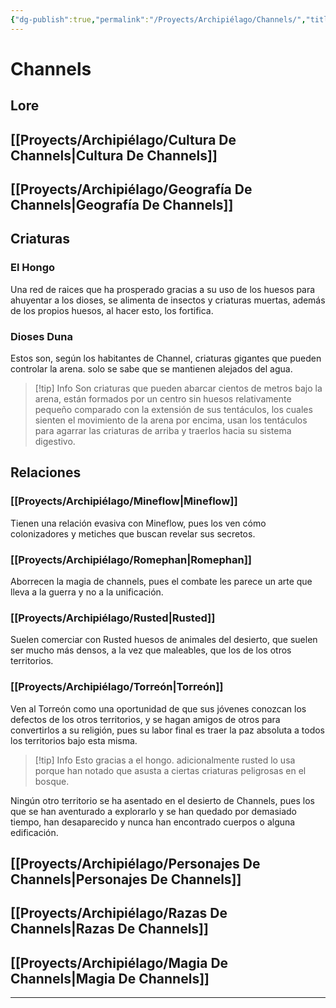 ```yaml
---
{"dg-publish":true,"permalink":"/Proyects/Archipiélago/Channels/","title":"Channels","tags":["Contexto/Drawingattack"],"created":"2023-03-21T13:19:35.909-05:00","updated":"2023-10-24T10:56:52.355-05:00"}
---
```



# Channels

## Lore

## [[Proyects/Archipiélago/Cultura De Channels\|Cultura De Channels]]

## [[Proyects/Archipiélago/Geografía De Channels\|Geografía De Channels]]

## Criaturas

### El Hongo

Una red de raices que ha prosperado gracias a su uso de los huesos para ahuyentar a los dioses, se alimenta de insectos y criaturas muertas, además de los propios huesos, al hacer esto, los fortifica.

### Dioses Duna

Estos son, según los habitantes de Channel, criaturas gigantes que pueden controlar la arena. solo se sabe que se mantienen alejados del agua.

 > [!tip] Info
 > Son criaturas que pueden abarcar cientos de metros bajo la arena, están formados por un centro sin huesos relativamente pequeño comparado con la extensión de sus tentáculos, los cuales sienten el movimiento de la arena por encima, usan los tentáculos para agarrar las criaturas de arriba y traerlos hacia su sistema digestivo.

## Relaciones

### [[Proyects/Archipiélago/Mineflow\|Mineflow]]

Tienen una relación evasiva con Mineflow, pues los ven cómo colonizadores y metiches que buscan revelar sus secretos.

### [[Proyects/Archipiélago/Romephan\|Romephan]]

Aborrecen la magia de channels, pues el combate les parece un arte que lleva a la guerra y no a la unificación.

### [[Proyects/Archipiélago/Rusted\|Rusted]]

Suelen comerciar con Rusted huesos de animales del desierto, que suelen ser mucho más densos, a la vez que maleables, que los de los otros territorios.

### [[Proyects/Archipiélago/Torreón\|Torreón]]

Ven al Torreón como una oportunidad de que sus jóvenes conozcan los defectos de los otros territorios, y se hagan amigos de otros para convertirlos a su religión, pues su labor final es traer la paz absoluta a todos los territorios bajo esta misma.

 > [!tip] Info
 > Esto gracias a el hongo. adicionalmente rusted lo usa porque han notado que asusta a ciertas criaturas peligrosas en el bosque.

Ningún otro territorio se ha asentado en el desierto de Channels, pues los que se han aventurado a explorarlo y se han quedado por demasiado tiempo, han desaparecido y nunca han encontrado cuerpos o alguna edificación.

## [[Proyects/Archipiélago/Personajes De Channels\|Personajes De Channels]]

## [[Proyects/Archipiélago/Razas De Channels\|Razas De Channels]]

## [[Proyects/Archipiélago/Magia De Channels\|Magia De Channels]]

---
